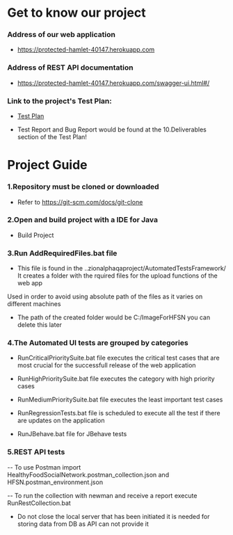 # Get to know our project

### Address of our web application

- https://protected-hamlet-40147.herokuapp.com

### Address of REST API documentation

- https://protected-hamlet-40147.herokuapp.com/swagger-ui.html#/

### Link to the project's Test Plan:

- [Test Plan](https://telerikacademy-my.sharepoint.com/:w:/p/aleksandar_mechkarov_a22_learn/EX_u99jabyxDmyjXvdyBfZUBplkv6T4ArtdH3h9Ri1v7Dg?e=3UsjK0)

- Test Report and Bug Report would be found at the 10.Deliverables section of the Test Plan!

# Project Guide

### 1.Repository must be cloned or downloaded

- Refer to  https://git-scm.com/docs/git-clone

### 2.Open and build project with a IDE for Java

- Build Project

### 3.Run AddRequiredFiles.bat file

- This file is found in the ..zionalphaqaproject/AutomatedTestsFramework/
 It creates a folder with the rquired files for the upload functions of the web app

 Used in order to avoid using absolute path of the files
as it varies on different machines

- The path of the created folder would be C:/ImageForHFSN you can delete this later

### 4.The Automated UI tests are grouped by categories

- RunCriticalPrioritySuite.bat file executes the critical test cases that are
most crucial for the successfull release of the web application

- RunHighPrioritySuite.bat file executes the category with high priority cases

- RunMediumPrioritySuite.bat file executes the least important test cases

- RunRegressionTests.bat file is scheduled to execute all the test if there are updates on the application

- RunJBehave.bat file for JBehave tests

### 5.REST API tests

   -- To use Postman import HealthyFoodSocialNetwork.postman_collection.json
   and HFSN.postman_environment.json


   -- To run the collection with newman and receive a report execute RunRestCollection.bat
   - Do not close the local server that has been initiated it is needed for storing data from DB as API can not provide it
